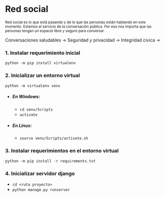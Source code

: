 # Red social
<sub>
    Red social es lo que está pasando y de lo que las personas están hablando en este momento.
    Estamos al servicio de la conversación pública.
    Por eso nos importa que las personas tengan un espacio libre y seguro para conversar.
</sub>

Conversaciones saludables → Seguridad y privacidad → Integridad cívica →


### 1. Instalar requerimiento inicial
`python -m pip install virtualenv`

### 2. Inicializar un entorno virtual
`python -m virtualenv venv`

- ##### En Windows:
    - `cd venv/Scripts`
    - `activate`

- ##### En Linux:
    - `source venv/Scripts/activate.sh`


### 3. Instalar requerimientos en el entorno virtual

`python -m pip install -r requirements.txt`

### 4. Inicializar servidor django
- `cd <ruta proyecto>`
- `python manage.py runserver`


